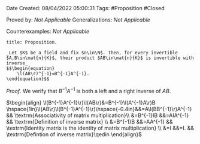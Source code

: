 <br />
<br />

Date Created: 08/04/2022 05:00:31
Tags: #Proposition #Closed

Proved by: _Not Applicable_
Generalizations: _Not Applicable_

Counterexamples: _Not Applicable_

``` ad-Proposition
title: Proposition.

_Let $K$ be a field and fix $n\in\N$. Then, for every invertible $A,B\in\mat{n}{K}$, their product $AB\in\mat{n}{K}$ is invertible with inverse_
$$\begin{equation}
    \l(AB\r)^{-1}=B^{-1}A^{-1}.
\end{equation}$$

```

_Proof_. We verify that $B^{-1}A^{-1}$ is both a left and a right inverse of $AB$.

$\begin{align}
    \l(B^{-1}A^{-1}\r)\l(AB\r)&=B^{-1}\l(A^{-1}A\r)B \hspace{1in}\l(AB\r)\l(B^{-1}A^{-1}\r)\hspace{-0.4in}&&=A\l(BB^{-1}\r)A^{-1} && \textrm{Associativity of matrix multiplication}\\
    &=B^{-1}IB &&=AIA^{-1} && \textrm{Definition of inverse matrix} \\
    &=B^{-1}B &&=AA^{-1} && \textrm{Identity matrix is the identity of matrix multiplication} \\
    &=I &&=I. && \textrm{Defintion of inverse matrix}\qedin
\end{align}$
